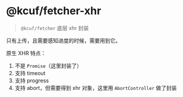 # @kcuf/fetcher-xhr

> `@kcuf/fetcher` 底层 xhr 封装

只有上传，且需要感知进度的时候，需要用到它。

原生 XHR 特点：

1. 不是 `Promise`（这里封装了）
2. 支持 timeout
3. 支持 progress
4. 支持 abort，但需要得到 xhr 对象，这里用 `AbortController` 做了封装
